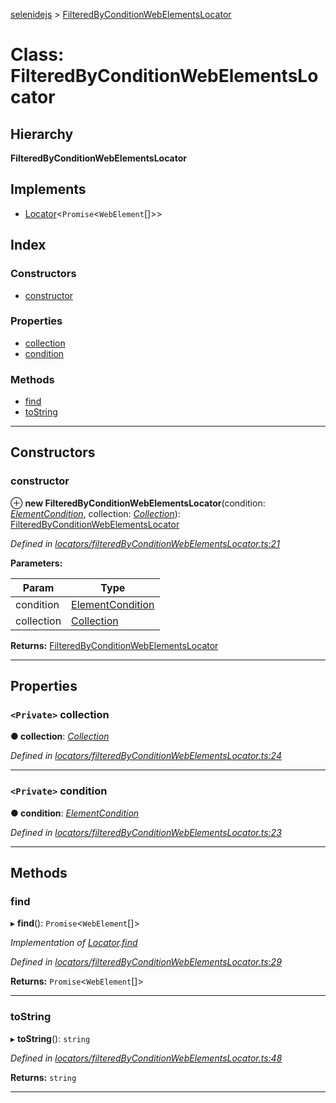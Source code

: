 [selenidejs](../README.md) > [FilteredByConditionWebElementsLocator](../classes/filteredbyconditionwebelementslocator.md)

# Class: FilteredByConditionWebElementsLocator

## Hierarchy

**FilteredByConditionWebElementsLocator**

## Implements

* [Locator](../interfaces/locator.md)<`Promise`<`WebElement`[]>>

## Index

### Constructors

* [constructor](filteredbyconditionwebelementslocator.md#constructor)

### Properties

* [collection](filteredbyconditionwebelementslocator.md#collection)
* [condition](filteredbyconditionwebelementslocator.md#condition)

### Methods

* [find](filteredbyconditionwebelementslocator.md#find)
* [toString](filteredbyconditionwebelementslocator.md#tostring)

---

## Constructors

<a id="constructor"></a>

###  constructor

⊕ **new FilteredByConditionWebElementsLocator**(condition: *[ElementCondition](../#elementcondition)*, collection: *[Collection](collection.md)*): [FilteredByConditionWebElementsLocator](filteredbyconditionwebelementslocator.md)

*Defined in [locators/filteredByConditionWebElementsLocator.ts:21](https://github.com/KnowledgeExpert/selenidejs/blob/master/lib/locators/filteredByConditionWebElementsLocator.ts#L21)*

**Parameters:**

| Param | Type |
| ------ | ------ |
| condition | [ElementCondition](../#elementcondition) |
| collection | [Collection](collection.md) |

**Returns:** [FilteredByConditionWebElementsLocator](filteredbyconditionwebelementslocator.md)

___

## Properties

<a id="collection"></a>

### `<Private>` collection

**● collection**: *[Collection](collection.md)*

*Defined in [locators/filteredByConditionWebElementsLocator.ts:24](https://github.com/KnowledgeExpert/selenidejs/blob/master/lib/locators/filteredByConditionWebElementsLocator.ts#L24)*

___
<a id="condition"></a>

### `<Private>` condition

**● condition**: *[ElementCondition](../#elementcondition)*

*Defined in [locators/filteredByConditionWebElementsLocator.ts:23](https://github.com/KnowledgeExpert/selenidejs/blob/master/lib/locators/filteredByConditionWebElementsLocator.ts#L23)*

___

## Methods

<a id="find"></a>

###  find

▸ **find**(): `Promise`<`WebElement`[]>

*Implementation of [Locator](../interfaces/locator.md).[find](../interfaces/locator.md#find)*

*Defined in [locators/filteredByConditionWebElementsLocator.ts:29](https://github.com/KnowledgeExpert/selenidejs/blob/master/lib/locators/filteredByConditionWebElementsLocator.ts#L29)*

**Returns:** `Promise`<`WebElement`[]>

___
<a id="tostring"></a>

###  toString

▸ **toString**(): `string`

*Defined in [locators/filteredByConditionWebElementsLocator.ts:48](https://github.com/KnowledgeExpert/selenidejs/blob/master/lib/locators/filteredByConditionWebElementsLocator.ts#L48)*

**Returns:** `string`

___

